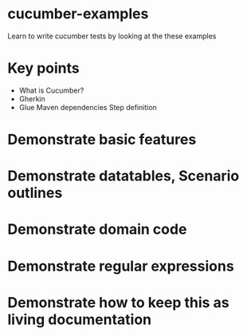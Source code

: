 # cucumber-examples
Learn to write cucumber tests by looking at the these examples

# Key points
- What is Cucumber?
- Gherkin
- Glue
Maven dependencies
Step definition

# Demonstrate basic features
# Demonstrate datatables, Scenario outlines
# Demonstrate domain code
# Demonstrate regular expressions
# Demonstrate how to keep this as living documentation
